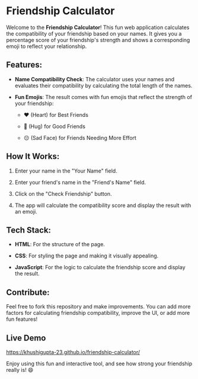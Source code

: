 # Friendship Calculator

Welcome to the **Friendship Calculator**! This fun web application calculates the compatibility of your friendship based on your names. It gives you a percentage score of your friendship's strength and shows a corresponding emoji to reflect your relationship.

## Features:
- **Name Compatibility Check**: The calculator uses your names and evaluates their compatibility by calculating the total length of the names.
  
- **Fun Emojis**: The result comes with fun emojis that reflect the strength of your friendship:
  
  - ❤️ (Heart) for Best Friends
    
  - 🤗 (Hug) for Good Friends
    
  - 😔 (Sad Face) for Friends Needing More Effort
    

## How It Works:

1. Enter your name in the "Your Name" field.
   
2. Enter your friend's name in the "Friend's Name" field.
 
3. Click on the "Check Friendship" button.
   
4. The app will calculate the compatibility score and display the result with an emoji.
   

## Tech Stack:

- **HTML**: For the structure of the page.
  
- **CSS**: For styling the page and making it visually appealing.
  
- **JavaScript**: For the logic to calculate the friendship score and display the result.

## Contribute:

Feel free to fork this repository and make improvements. You can add more factors for calculating friendship compatibility, improve the UI, or add more fun features!

## Live Demo
 https://khushigupta-23.github.io/friendship-calculator/

Enjoy using this fun and interactive tool, and see how strong your friendship really is! 😄
